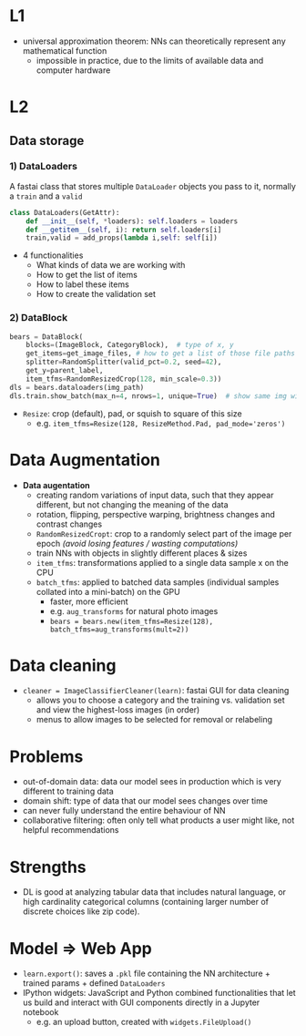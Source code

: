 # L1
* universal approximation theorem: NNs can theoretically represent any mathematical function
    - impossible in practice, due to the limits of available data and computer hardware

# L2

## Data storage

### 1) DataLoaders
A fastai class that stores multiple `DataLoader` objects you pass to it, normally a `train` and a `valid`

```python
class DataLoaders(GetAttr):
    def __init__(self, *loaders): self.loaders = loaders
    def __getitem__(self, i): return self.loaders[i]
    train,valid = add_props(lambda i,self: self[i])
```
* 4 functionalities
    - What kinds of data we are working with
    - How to get the list of items
    - How to label these items
    - How to create the validation set


### 2) DataBlock
```python
bears = DataBlock(
    blocks=(ImageBlock, CategoryBlock),  # type of x, y
    get_items=get_image_files, # how to get a list of those file paths
    splitter=RandomSplitter(valid_pct=0.2, seed=42),
    get_y=parent_label,
    item_tfms=RandomResizedCrop(128, min_scale=0.3)) 
dls = bears.dataloaders(img_path)
dls.train.show_batch(max_n=4, nrows=1, unique=True)  # show same img with diff. versions of random resized crop
```
* `Resize`: crop (default), pad, or squish to square of this size
    - e.g. `item_tfms=Resize(128, ResizeMethod.Pad, pad_mode='zeros')`


# Data Augmentation

* **Data augentation**
    - creating random variations of input data, such that they appear different, but not changing the meaning of the data
    - rotation, flipping, perspective warping, brightness changes and contrast changes
    - `RandomResizedCropt`: crop to a randomly select part of the image per epoch *(avoid losing features / wasting computations)*
    - train NNs with objects in slightly different places & sizes
    - `item_tfms`: transformations applied to a single data sample x on the CPU
    - `batch_tfms`: applied to batched data samples (individual samples collated into a mini-batch) on the GPU
        * faster, more efficient
        * e.g. `aug_transforms` for natural photo images
        * `bears = bears.new(item_tfms=Resize(128), batch_tfms=aug_transforms(mult=2))`

# Data cleaning

* `cleaner = ImageClassifierCleaner(learn)`: fastai GUI for data cleaning
    - allows you to choose a category and the training vs. validation set and view the highest-loss images (in order)
    - menus to allow images to be selected for removal or relabeling

# Problems
* out-of-domain data: data our model sees in production which is very different to training data
* domain shift: type of data that our model sees changes over time
* can never fully understand the entire behaviour of NN
* collaborative filtering: often only tell what products a user might like, not helpful recommendations


# Strengths
* DL is good at analyzing tabular data that includes natural language, or high cardinality categorical columns (containing larger number of discrete choices like zip code).

# Model => Web App

* `learn.export()`: saves a `.pkl` file containing the NN architecture + trained params + defined `DataLoaders`
* IPython widgets: JavaScript and Python combined functionalities that let us build and interact with GUI components directly in a Jupyter notebook
    - e.g. an upload button, created with `widgets.FileUpload()`
